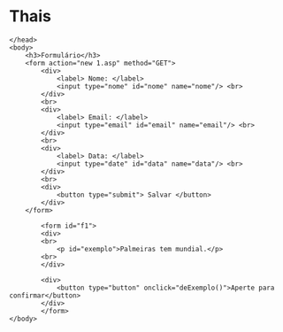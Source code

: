 # Thais
<html>
	<head>
		<meta charset="utf-8">
		<script> 
		function deExemplo() 
			{
   			document.getElementById("exemplo").innerHTML = "Mentira.";
			}
		</script>
		
	</head>
	<body>
		<h3>Formulário</h3>
		<form action="new 1.asp" method="GET">
			<div>
				<label> Nome: </label>
				<input type="nome" id="nome" name="nome"/> <br>
			</div>
			<br>
			<div>
				<label> Email: </label>
				<input type="email" id="email" name="email"/> <br>
			</div>
			<br>
			<div>
				<label> Data: </label>
				<input type="date" id="data" name="data"/> <br>
			</div>
			<br>
			<div>
				<button type="submit"> Salvar </button>
			</div>
		</form>
		
			<form id="f1">
			<div>
			<br>
				<p id="exemplo">Palmeiras tem mundial.</p>
			<br>
			</div>
			
			<div>
				<button type="button" onclick="deExemplo()">Aperte para confirmar</button>
			</div>
			</form>
	</body>
</html>
